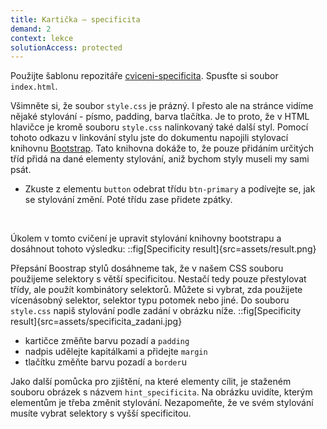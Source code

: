 ```yaml
---
title: Kartička – specificita
demand: 2
context: lekce
solutionAccess: protected
---
```


Použijte šablonu repozitáře [cviceni-specificita](https://github.com/Czechitas-podklady-WEB/cviceni-specificita).
Spusťte si soubor `index.html`.

Všimněte si, že soubor `style.css` je prázný. I přesto ale na stránce vidíme nějaké stylování - písmo, padding, barva tlačítka. Je to proto, že v HTML hlavičce je kromě souboru `style.css` nalinkovaný také další styl. Pomocí tohoto odkazu v linkování stylu jste do dokumentu napojili stylovací knihovnu [Bootstrap](https://getbootstrap.com/). Tato knihovna dokáže to, že pouze přidáním určitých tříd přidá na dané elementy stylování, aniž bychom styly museli my sami psát.

- Zkuste z elementu `button` odebrat třídu `btn-primary` a podívejte se, jak se stylování změní. Poté třídu zase přidete zpátky.

<br/>

Úkolem v tomto cvičení je upravit stylování knihovny bootstrapu a dosáhnout tohoto výsledku:
::fig[Specificity result]{src=assets/result.png}
<br/>

Přepsání Boostrap stylů dosáhneme tak, že v našem CSS souboru použijeme selektory s větší specificitou. Nestačí tedy pouze přestylovat třídy, ale použít kombinátory selektorů. Můžete si vybrat, zda použijete vícenásobný selektor, selektor typu potomek nebo jiné.
Do souboru `style.css` napiš stylování podle zadání v obrázku níže.
::fig[Specificity result]{src=assets/specificita_zadani.jpg}

- kartičce změňte barvu pozadí a `padding`
- nadpis udělejte kapitálkami a přidejte `margin`
- tlačítku změňte barvu pozadí a `border`u

Jako další pomůcka pro zjištění, na které elementy cílit, je staženém souboru obrázek s názvem `hint_specificita`. Na obrázku uvidíte, kterým elementům je třeba změnit stylování. Nezapomeňte, že ve svém stylování musíte vybrat selektory s vyšší specificitou.

